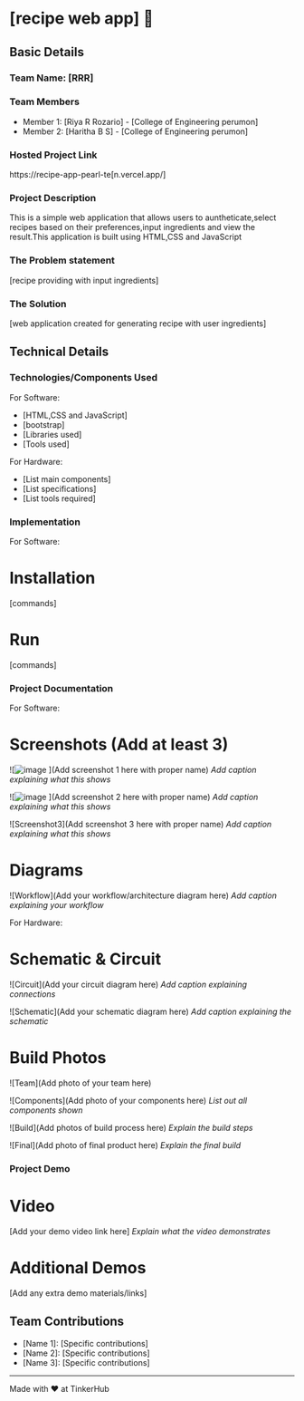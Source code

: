 # [recipe web app] 🎯


## Basic Details
### Team Name: [RRR]


### Team Members
- Member 1: [Riya R Rozario] - [College of Engineering perumon]
- Member 2: [Haritha B S] - [College of Engineering perumon]

### Hosted Project Link
https://recipe-app-pearl-te[n.vercel.app/]

### Project Description
This is a simple web application that allows users to auntheticate,select recipes based on their preferences,input ingredients and view the result.This application is built using HTML,CSS and JavaScript

### The Problem statement
[recipe providing with input ingredients]

### The Solution
[web application created for generating recipe with user ingredients]

## Technical Details
### Technologies/Components Used
For Software:
- [HTML,CSS and JavaScript]
- [bootstrap]
- [Libraries used]
- [Tools used]

For Hardware:
- [List main components]
- [List specifications]
- [List tools required]

### Implementation
For Software:
# Installation
[commands]

# Run
[commands]

### Project Documentation
For Software:

# Screenshots (Add at least 3)
![![image](https://github.com/user-attachments/assets/32b1583c-5f03-41ff-89c8-f5612c36b626)
](Add screenshot 1 here with proper name)
*Add caption explaining what this shows*

![![image](https://github.com/user-attachments/assets/6935a31c-d4a7-4280-a9e0-f7d5b4263394)
](Add screenshot 2 here with proper name)
*Add caption explaining what this shows*

![Screenshot3](Add screenshot 3 here with proper name)
*Add caption explaining what this shows*

# Diagrams
![Workflow](Add your workflow/architecture diagram here)
*Add caption explaining your workflow*

For Hardware:

# Schematic & Circuit
![Circuit](Add your circuit diagram here)
*Add caption explaining connections*

![Schematic](Add your schematic diagram here)
*Add caption explaining the schematic*

# Build Photos
![Team](Add photo of your team here)


![Components](Add photo of your components here)
*List out all components shown*

![Build](Add photos of build process here)
*Explain the build steps*

![Final](Add photo of final product here)
*Explain the final build*

### Project Demo
# Video
[Add your demo video link here]
*Explain what the video demonstrates*

# Additional Demos
[Add any extra demo materials/links]

## Team Contributions
- [Name 1]: [Specific contributions]
- [Name 2]: [Specific contributions]
- [Name 3]: [Specific contributions]

---
Made with ❤️ at TinkerHub
